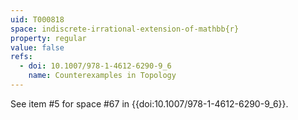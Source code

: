 ```yaml
---
uid: T000818
space: indiscrete-irrational-extension-of-mathbb{r}
property: regular
value: false
refs:
  - doi: 10.1007/978-1-4612-6290-9_6
    name: Counterexamples in Topology
---
```

See item #5 for space #67 in {{doi:10.1007/978-1-4612-6290-9_6}}.

